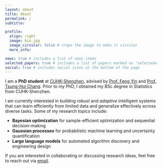 ```yaml
---
layout: about
title: About
permalink: /
subtitle:

profile:
  align: right
  image: bio.jpg
  image_circular: false # crops the image to make it circular
  more_info:

news: true # includes a list of news items
selected_papers: true # includes a list of papers marked as "selected={true}"
social: true # includes social icons at the bottom of the page
---
```

<div class="about-content" markdown="1">

I am a **PhD student** at [CUHK-Shenzhen](https://cuhk.edu.cn/en/), advised by [Prof. Feng Yin](https://sse.cuhk.edu.cn/en/faculty/yinfeng) and [Prof. Tsung-Hui Chang](https://sse.cuhk.edu.cn/en/faculty/tsunghuichang). Prior to my PhD, I obtained my BSc degree in Statistics from CUHK-Shenzhen. 

I am currently interested in building *robust* and *adaptive* intelligent systems that can learn efficiently from limited data and generalize effectively across diverse tasks. Some of my research topics include:

- **Bayesian optimization** for sample-efficient optimization and sequential decision-making
- **Gaussian processes** for probabilistic machine learning and uncertainty quantification
- **Large language models** for automated algorithm discovery and engineering design

If you are interested in collaborating or discussing research ideas, feel free to reach out via [email](mailto:richardsuwandi@link.cuhk.edu.cn).
</div>
